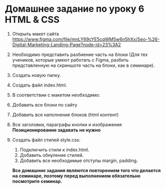 # Домашнее задание по уроку 6 HTML & CSS

1. Открыть макет сайта https://www.figma.com/file/mnLY69cYE5cqWM5w6n5hXx/Seo-%26-Digital-Marketing-Landing-Page?node-id=23%3A2
2. Необходимо представить разбиение часть на блоки (Для тех учеников, которые умеют работать с Figma, разбить представленную на скриншоте часть на блоки, как в семинаре).
3. Создать новую папку.
4. Создать файл index.html.
5. В соответствии с макетом необходимо:
6. Добавить все блоки по сайту
7. Добавить все наполнение блоков (html контент)
8. Все заголовки, параграфы кнопки и изображения **Позиционирование задавать не нужно**
9. Создать файл стилей style.css:

   1. Подключить стили к index.html.
   2. Добавить обнуление стилей.
   3. Добавить все необходимые отступы margin, padding.

   **Все домашние задания являются повторением того что делается на семинаре, поэтому перед выполнением обязательно посмотрите семинар.**
